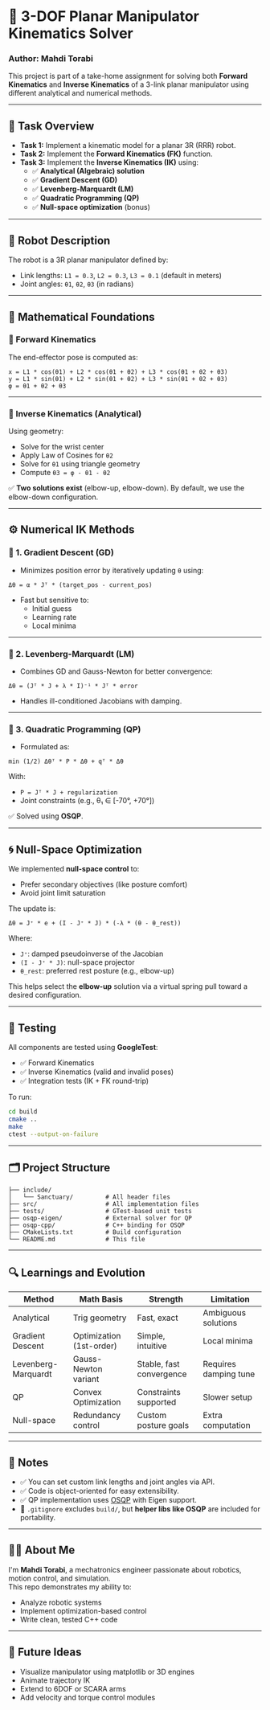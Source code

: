 # 🦾 3-DOF Planar Manipulator Kinematics Solver

### Author: Mahdi Torabi  
This project is part of a take-home assignment for solving both **Forward Kinematics** and **Inverse Kinematics** of a 3-link planar manipulator using different analytical and numerical methods.

---

## 📝 Task Overview

- **Task 1:** Implement a kinematic model for a planar 3R (RRR) robot.
- **Task 2:** Implement the **Forward Kinematics (FK)** function.
- **Task 3:** Implement the **Inverse Kinematics (IK)** using:
  - ✅ **Analytical (Algebraic) solution**
  - ✅ **Gradient Descent (GD)**
  - ✅ **Levenberg-Marquardt (LM)**
  - ✅ **Quadratic Programming (QP)**
  - ✅ **Null-space optimization** (bonus)

---

## 🤖 Robot Description

The robot is a 3R planar manipulator defined by:
- Link lengths: `L1 = 0.3`, `L2 = 0.3`, `L3 = 0.1` (default in meters)
- Joint angles: `θ1`, `θ2`, `θ3` (in radians)

---

## 🧠 Mathematical Foundations

### 🔹 Forward Kinematics

The end-effector pose is computed as:

```
x = L1 * cos(θ1) + L2 * cos(θ1 + θ2) + L3 * cos(θ1 + θ2 + θ3)
y = L1 * sin(θ1) + L2 * sin(θ1 + θ2) + L3 * sin(θ1 + θ2 + θ3)
φ = θ1 + θ2 + θ3
```

---

### 🔹 Inverse Kinematics (Analytical)

Using geometry:
- Solve for the wrist center
- Apply Law of Cosines for `θ2`
- Solve for `θ1` using triangle geometry
- Compute `θ3 = φ - θ1 - θ2`

✅ **Two solutions exist** (elbow-up, elbow-down). By default, we use the elbow-down configuration.

---

## ⚙️ Numerical IK Methods

### 🔸 1. Gradient Descent (GD)

- Minimizes position error by iteratively updating `θ` using:

```
Δθ = α * Jᵀ * (target_pos - current_pos)
```

- Fast but sensitive to:
  - Initial guess
  - Learning rate
  - Local minima

---

### 🔸 2. Levenberg-Marquardt (LM)

- Combines GD and Gauss-Newton for better convergence:

```
Δθ = (Jᵀ * J + λ * I)⁻¹ * Jᵀ * error
```

- Handles ill-conditioned Jacobians with damping.

---

### 🔸 3. Quadratic Programming (QP)

- Formulated as:

```
min (1/2) Δθᵀ * P * Δθ + qᵀ * Δθ
```

With:
- `P = Jᵀ * J + regularization`
- Joint constraints (e.g., θ₁ ∈ [-70°, +70°])

✅ Solved using **OSQP**.

---

## 🌀 Null-Space Optimization

We implemented **null-space control** to:
- Prefer secondary objectives (like posture comfort)
- Avoid joint limit saturation

The update is:

```
Δθ = J⁺ * e + (I - J⁺ * J) * (-λ * (θ - θ_rest))
```

Where:
- `J⁺`: damped pseudoinverse of the Jacobian
- `(I - J⁺ * J)`: null-space projector
- `θ_rest`: preferred rest posture (e.g., elbow-up)

This helps select the **elbow-up** solution via a virtual spring pull toward a desired configuration.

---

## 🧪 Testing

All components are tested using **GoogleTest**:
- ✅ Forward Kinematics
- ✅ Inverse Kinematics (valid and invalid poses)
- ✅ Integration tests (IK + FK round-trip)

To run:

```bash
cd build
cmake ..
make
ctest --output-on-failure
```

---

## 🗂️ Project Structure

```
├── include/
│   └── Sanctuary/         # All header files
├── src/                   # All implementation files
├── tests/                 # GTest-based unit tests
├── osqp-eigen/            # External solver for QP
├── osqp-cpp/              # C++ binding for OSQP
├── CMakeLists.txt         # Build configuration
└── README.md              # This file
```

---

## 🔍 Learnings and Evolution

| Method         | Math Basis            | Strength            | Limitation            |
|----------------|------------------------|----------------------|------------------------|
| Analytical     | Trig geometry          | Fast, exact          | Ambiguous solutions   |
| Gradient Descent | Optimization (1st-order) | Simple, intuitive     | Local minima          |
| Levenberg-Marquardt | Gauss-Newton variant   | Stable, fast convergence | Requires damping tune |
| QP             | Convex Optimization    | Constraints supported | Slower setup          |
| Null-space     | Redundancy control     | Custom posture goals  | Extra computation     |

---

## 📌 Notes

- ✅ You can set custom link lengths and joint angles via API.
- ✅ Code is object-oriented for easy extensibility.
- ✅ QP implementation uses [OSQP](https://osqp.org/) with Eigen support.
- 🔧 `.gitignore` excludes `build/`, but **helper libs like OSQP** are included for portability.

---

## 🙋‍♂️ About Me

I'm **Mahdi Torabi**, a mechatronics engineer passionate about robotics, motion control, and simulation.  
This repo demonstrates my ability to:
- Analyze robotic systems
- Implement optimization-based control
- Write clean, tested C++ code

---

## 🚀 Future Ideas

- Visualize manipulator using matplotlib or 3D engines
- Animate trajectory IK
- Extend to 6DOF or SCARA arms
- Add velocity and torque control modules
